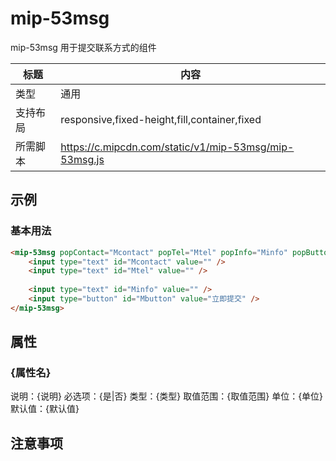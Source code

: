 # mip-53msg

mip-53msg 用于提交联系方式的组件

标题|内容
----|----
类型|通用
支持布局|responsive,fixed-height,fill,container,fixed
所需脚本|https://c.mipcdn.com/static/v1/mip-53msg/mip-53msg.js

## 示例

### 基本用法

```html
<mip-53msg popContact="Mcontact" popTel="Mtel" popInfo="Minfo" popButton="Mbutton" projectId="123">
	<input type="text" id="Mcontact" value="" />    
    <input type="text" id="Mtel" value="" />
   
    <input type="text" id="Minfo" value="" />
    <input type="button" id="Mbutton" value="立即提交" />
</mip-53msg>
```
## 属性

### {属性名}

说明：{说明}
必选项：{是|否}
类型：{类型}
取值范围：{取值范围}
单位：{单位}
默认值：{默认值}

## 注意事项

